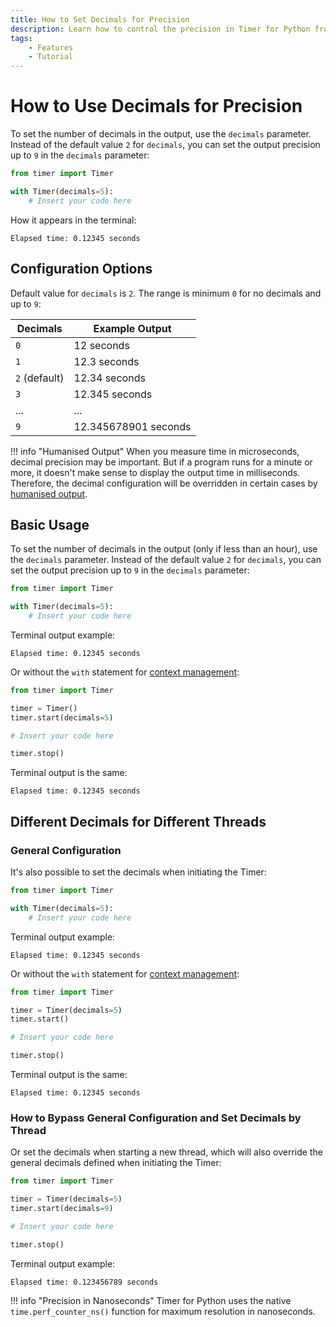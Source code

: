 ```yaml
---
title: How to Set Decimals for Precision
description: Learn how to control the precision in Timer for Python from 0 to 9 decimals. Includes code examples for beginners and advanced users.
tags:
    - Features
    - Tutorial
---
```


# How to Use Decimals for Precision
To set the number of decimals in the output, use the `decimals` parameter. Instead of the default value `2` for `decimals`, you can set the output precision up to `9` in the `decimals` parameter:

```python linenums="1" hl_lines="3"
from timer import Timer

with Timer(decimals=5):
    # Insert your code here
```

How it appears in the terminal:

```text title=""
Elapsed time: 0.12345 seconds
```

## Configuration Options
Default value for `decimals` is `2`. The range is minimum `0` for no decimals and up to `9`:

| Decimals | Example Output |
| --- | --- |
| `0` | 12 seconds |
| `1` | 12.3 seconds |
| `2` (default) | 12.34 seconds |
| `3` | 12.345 seconds |
| ... | ...
| `9` | 12.345678901 seconds |

!!! info "Humanised Output"
    When you measure time in microseconds, decimal precision may be important. But if a program runs for a minute or more, it doesn't make sense to display the output time in milliseconds. Therefore, the decimal configuration will be overridden in certain cases by [humanised output](humanised-output.md).

## Basic Usage
To set the number of decimals in the output (only if less than an hour), use the `decimals` parameter. Instead of the default value `2` for `decimals`, you can set the output precision up to `9` in the `decimals` parameter:

```python linenums="1" hl_lines="3"
from timer import Timer

with Timer(decimals=5):
    # Insert your code here
```

Terminal output example:

```text title=""
Elapsed time: 0.12345 seconds
```

Or without the `with` statement for [context management](context-manager.md):

```python linenums="1" hl_lines="4"
from timer import Timer

timer = Timer()
timer.start(decimals=5)

# Insert your code here

timer.stop()
```

Terminal output is the same:

```text title=""
Elapsed time: 0.12345 seconds
```

## Different Decimals for Different Threads
### General Configuration
It's also possible to set the decimals when initiating the Timer:

```python linenums="1" hl_lines="3"
from timer import Timer

with Timer(decimals=5):
    # Insert your code here
```

Terminal output example:

```text title=""
Elapsed time: 0.12345 seconds
```

Or without the `with` statement for [context management](context-manager.md):

```python linenums="1" hl_lines="3"
from timer import Timer

timer = Timer(decimals=5)
timer.start()

# Insert your code here

timer.stop()
```

Terminal output is the same:

```text title=""
Elapsed time: 0.12345 seconds
```

### How to Bypass General Configuration and Set Decimals by Thread
Or set the decimals when starting a new thread, which will also override the general decimals defined when initiating the Timer:

```python linenums="1" hl_lines="3 4"
from timer import Timer

timer = Timer(decimals=5)
timer.start(decimals=9)

# Insert your code here

timer.stop()
```

Terminal output example:

```text title=""
Elapsed time: 0.123456789 seconds
```

!!! info "Precision in Nanoseconds"
    Timer for Python uses the native `time.perf_counter_ns()` function for maximum resolution in nanoseconds.

